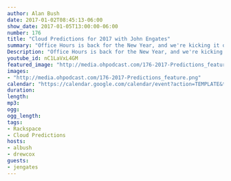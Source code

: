 ```yaml
---
author: Alan Bush
date: 2017-01-02T08:45:13-06:00
show_date: 2017-01-05T13:00:00-06:00
number: 176
title: "Cloud Predictions for 2017 with John Engates"
summary: "Office Hours is back for the New Year, and we're kicking it off with Rackspace CTO John Engates reviewing his 2017 Cloud Predictions. This is an annual tradition on our show - and this year we've got some great predictions to cover."
Description: "Office Hours is back for the New Year, and we're kicking it off with Rackspace CTO John Engates reviewing his 2017 Cloud Predictions. This is an annual tradition on our show - and this year we've got some great predictions to cover."
youtube_id: nC1LaVxL4GM
featured_image: "http://media.ohpodcast.com/176-2017-Predictions_feature.png"
images:
- "http://media.ohpodcast.com/176-2017-Predictions_feature.png"
calendar: "https://calendar.google.com/calendar/event?action=TEMPLATE&tmeid=aDNyaTVnYjgxNTc4ZWhyN2psZTdwMWFkNjggZmxwOXFtZW9mYWYwNTM4anU1Y21sb3Vic29AZw&tmsrc=flp9qmeofaf0538ju5cmloubso%40group.calendar.google.com"
duration:
length:
mp3:
ogg:
ogg_length:
tags:
- Rackspace
- Cloud Predictions
hosts:
- albush
- drewcox
guests:
- jengates
---
```


<!--more-->
